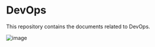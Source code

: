 # DevOps
This repository contains the documents related to DevOps.

![image](https://github.com/naveen-kumar-dev/DevOps/assets/96431254/55aa145e-a9d1-41cd-a8e0-70bc455af0ab)

